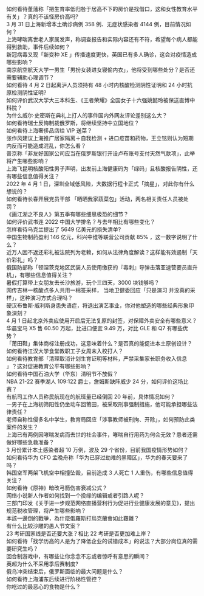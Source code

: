 如何看待董藩称「把生育率低归咎于居高不下的房价是找借口，这和女性教育水平有关」？真的不该怪房价高吗?  
3 月 31 日上海新增本土确诊病例 358 例、无症状感染者 4144 例，目前情况如何？  
上海哮喘离世老人家属发声，称调查报告和实际内容还有不符，希望每个病人都能得到救助，事件后续如何？  
新冠病毒又现「新变种 XE 」传播速度更快，英国已有多人确诊，这会对疫情造成哪些影响？  
南京航空航天大学一男生「男扮女装进女寝偷内衣」，他将受到哪些处分？是否还需要辅助心理调节？  
如何看待 4 月 2 日起离沪人员须持有 48 小时内核酸检测阴性证明和 24 小时抗原检测阴性证明?  
如何评价武汉大学大三本科生、《王者荣耀》全国女子十六强姚懿玲被保送直博中科院？  
为什么威尔·史密斯在典礼上打人的事件国内外网友评论差别这么大？  
如何看待瑞士反悔制裁俄罗斯，将继续坚持中立国地位？  
如何看待上海奢侈品店给 VIP 送菜？  
张作风建议上海推广居家隔离＋自我检测 + 进口疫苗和药物，王立铭则认为短期内反而可能造成混乱，你怎么看？  
普京称「非友好国家公司应当在俄罗斯银行开设卢布账号支付天然气款项」，此举将产生哪些影响？  
上海飞昆明核酸阳性男子声明，出发前上海健康码为「绿码」且核酸报告阴性，还有哪些信息值得关注？  
2022 年 4 月 1 日，深圳全域低风险，大数据行程卡正式「摘星」，对此你有什么想说的？  
如何看待长春开展党员干部 「晒晒我家蔬菜包」活动，两名相关责任人员被处罚？  
《画江湖之不良人》第五季有哪些细思极恐的细节？  
如何评价武书连 2022 中国大学排名？与去年相比有哪些变化？  
怎样看待乌克兰提出了 5649 亿美元的损失清单?  
中国生物制药盈利 146 亿元，科兴中维等联营公司贡献 85% ，这一数字说明了什么？  
近万人因不返还彩礼被法院列为老赖，如何从法律角度解读？这样能有效遏制「天价彩礼」吗？  
俄国防部称「顿涅茨克地区武装人员使用缴获的『毒刺』导弹击落亚速营要员直升机」，有哪些信息值得关注？  
暑假打算带上女朋友去长沙旅游，玩个三四天，3000 块钱够吗？  
网传吉林一核酸点多人共用一棉签采样， 当地卫健委回应「只是演习 并没真的采样」，这种演习方式合理吗？  
硬汉布鲁斯·威利斯身患失语症，将退出演艺事业，你对他塑造的哪些经典形象印象深刻？  
4 月 1 日起北京外卖应使用开启后无法复原的封签，对保障外卖安全有哪些意义？  
华晨宝马 X5 售 60.50 万起，比进口便宜 9.49 万，对比 GLE 和 Q7 有哪些优势？  
「莆田鞋」集体商标注册成功，这意味着什么？是否真的能促进本土原创设计？  
如何看待江汉大学食堂教职工子女周末入校打人？  
如何看待教育部「清理取消计划生育证明等材料，严禁采集家长职务收入信息 」？这对促进教育公平有哪些影响？  
如何看待中国石油大学（华东）清明节不放假？  
NBA 21-22 赛季湖人 109:122 爵士，詹姆斯缺阵威少 24 分，如何评价这场比赛？  
有航司工作人员称民航现在的航班量已经倒回 20 年前，具体情况如何？  
一男子在上海初筛阳性仍坐动车回莆田，被采取刑事强制措施，他可能承担哪些法律责任？  
老师自称性侵多名中学生，教育局回应「涉事教师被刑拘、开除」，如何预防此类案件的发生？  
上海已有两例因哮喘发病而去世的社会事件，哮喘自行用药为何会无效？患者还需做好哪些急救准备？  
3 月份累计本土感染者超 10 万例，波及 29 个省份，目前我国疫情形势如何？  
如何看待华为 CFO 孟晚舟称「华为已穿过劫难的黑障区」，华为的春天要来了吗？  
韩国空军两架飞机空中相撞坠毁，目前造成 3 人死亡 1 人重伤，有哪些信息值得关注？  
如何看待《原神》暗改弓箭伤害衰减公式？  
网络小说新人作者如何找到一个投缘的编辑或者引路人呢？  
三部门印发《关于进一步规范网络直播营利行为促进行业健康发展的意见》，提出规范税收管理，将产生哪些影响？  
本該一邊倒的戰爭，為什麼俄羅斯打烏克蘭會如此艱難？  
有什么比较沙雕的愚人节文案？  
23 考研国家线是否还要大涨？相比 22 考研是否更加难上岸？  
如何看待「找学历高的人是为了降低企业的试错成本」的说法？大部分岗位真的需要研究生吗？  
回合制游戏中，有哪些让你念念不忘或者惊呼有意思的瞬间？  
英超为什么不采用季后赛制度?  
俄乌冲突结束后，俄罗斯面临的最大问题是什么？  
如何看待上海浦东后续进行阶梯性管控？  
你吃过的最恶心的食物是什么？  
